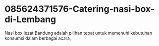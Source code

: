 # 085624371576-Catering-nasi-box-di-Lembang
Nasi box lezat Bandung adalah pilihan tepat untuk memenuhi kebutuhan konsumsi dalam berbagai acara, 
